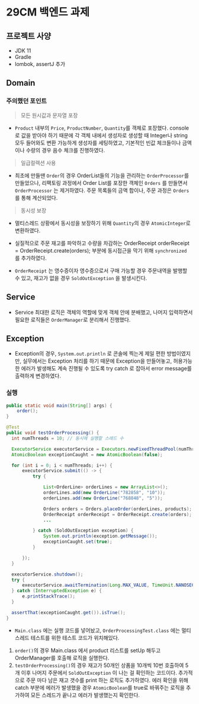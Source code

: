 # 29CM 백엔드 과제

## 프로젝트 사양
- JDK 11 
- Gradle 
- lombok, assertJ 추가 

## Domain
### 주의했던 포인트
> 모든 원시값과 문자열 포장

- `Product` 내부의 `Price`, `ProductNumber`, `Quantity`를 객체로 포장했다.
  console로 값을 받아야 하기 때문에 각 객체 내에서 생성자로 생성할 때 Integer나 string 모두 들어와도 변환 가능하게 생성자를 세팅하였고, 기본적인 빈값 체크들이나 금액이나 수량의 경우 음수 체크를 진행하였다.

>일급컬렉션 사용

- 최초에 만들땐 `Order`의 경우 OrderList들의 기능을 관리하는 `OrderProcessor`를 만들었으나, 리팩토링 과정에서 Order List를 포장한 객체인 `Orders` 를 만들면서 `OrderProcessor` 는 제거하였다. 주문 목록들의 금액 합이나, 주문 과정은 `Orders`를 통해 계산되었다.

> 동시성 보장

- 멀티스레드 상황에서 동시성을 보장하기 위해 `Quantity`의 경우 `AtomicInteger`로 변환하였다.
- 실질적으로 주문 재고를 파악하고 수량을 차감하는 OrderReceipt orderReceipt = OrderReceipt.create(orders); 부분에 동시접근을 막기 위해 `synchronized` 를 추가하였다.

- `OrderReceipt` 는 영수증이자 영수증으로서 구매 가능할 경우 주문내역을 발행할 수 있고, 재고가 없을 경우 `SoldOutException` 을 발생시킨다.

## Service
- Service 최대한 로직은 객체의 역할에 맞게 객체 안에 분배했고, 나머지 입력하면서 필요한 로직들은 `OrderManager`로 분리해서 진행했다.

## Exception
- Exception의 경우, `System.out.println` 로 콘솔에 찍는게 제일 편한 방법이였지만, 실무에서는 Exception 처리를 하기 때문에 Exception을 만들어놓고, 허용가능한 에러가 발생해도 계속 진행될 수 있도록 try catch 로 잡아서 error message를 출력하게 변경하였다.

### 실행
```java
public static void main(String[] args) {
    order();
}
```
``` java
@Test
public void testOrderProcessing() {
  int numThreads = 10; // 동시에 실행할 스레드 수

  ExecutorService executorService = Executors.newFixedThreadPool(numThreads);
  AtomicBoolean exceptionCaught = new AtomicBoolean(false);

  for (int i = 0; i < numThreads; i++) {
      executorService.submit(() -> {
          try {

              List<OrderLine> orderLines = new ArrayList<>();
              orderLines.add(new OrderLine("782858", "10"));
              orderLines.add(new OrderLine("768848", "5"));

              Orders orders = Orders.placeOrder(orderLines, products);
              OrderReceipt orderReceipt = OrderReceipt.create(orders);
              ...

          } catch (SoldOutException exception) {
              System.out.println(exception.getMessage());
              exceptionCaught.set(true);
          }

      });
  }

  executorService.shutdown();
  try {
      executorService.awaitTermination(Long.MAX_VALUE, TimeUnit.NANOSECONDS);
  } catch (InterruptedException e) {
      e.printStackTrace();
  }

  assertThat(exceptionCaught.get()).isTrue();
}
```
- `Main.class` 에는 실행 코드를 넣어놨고, `OrderProcessingTest.class` 에는 멀티스레드 테스트를 위한 테스트 코드가 위치해있다.

1) `order()`의 경우 Main.class 에서 product 리스트를 setUp 해두고 OrderManager를 호출해 로직을 실행한다.
2) `testOrderProcessing()`의 경우 재고가 50개인 상품을 10개씩 10번 호출하여 5개 이후 나머지 주문에서 `SoldOutException` 이 나는 걸 확인하는 코드이다. 추가적으로 주문 마다 남은 재고 갯수를 print 하는 로직도 추가하였다. 에러 확인을 위해 catch 부분에 에러가 발생했을 경우 `AtomicBoolean`를 true로 바꿔주는 로직을 추가하여 모든 스레드가 끝나고 에러가 발생했는지 확인한다.  